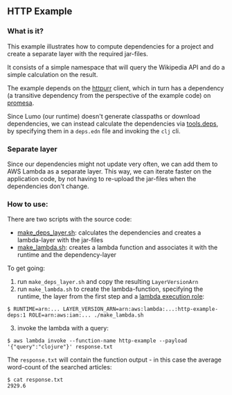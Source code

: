 ## HTTP Example

### What is it?

This example illustrates how to compute dependencies for a project and create a separate layer with the required jar-files.

It consists of a simple namespace that will query the Wikipedia API and do a simple calculation on the result.

The example depends on the [httpurr](https://github.com/funcool/httpurr) client, which in turn has a dependency 
(a transitive dependency from the perspective of the example code) on [promesa](https://docs.aws.amazon.com/lambda/latest/dg/lambda-intro-execution-role.html).

Since Lumo (our runtime) doesn't generate classpaths or download dependencies, 
we can instead calculate the dependencies via [tools.deps](https://clojure.org/guides/deps_and_cli), by specifying them in a 
`deps.edn` file and invoking the `clj` cli.

### Separate layer

Since our dependencies might not update very often, we can add them to AWS Lambda as a separate layer. This way,  we can iterate faster on the application code, by not having to re-upload the jar-files when the dependencies don't change.

### How to use:

There are two scripts with the source code:
- [make_deps_layer.sh](make_deps_layer.sh): calculates the dependencies and creates a lambda-layer with the jar-files
- [make_lambda.sh](make_lambda.sh): creates a lambda function and associates it with the runtime and the dependency-layer

To get going:
1. run `make_deps_layer.sh` and copy the resulting `LayerVersionArn`
2. run `make_lambda.sh` to create the lambda-function, specifying the runtime, the layer from the first step 
and a [lambda execution role](https://docs.aws.amazon.com/lambda/latest/dg/lambda-intro-execution-role.html):

```
$ RUNTIME=arn:... LAYER_VERSION_ARN=arn:aws:lambda:...:http-example-deps:1 ROLE=arn:aws:iam:... ./make_lambda.sh
```

3. invoke the lambda with a query:

```
$ aws lambda invoke --function-name http-example --payload '{"query":"clojure"}' response.txt
```

The `response.txt` will contain the function output - in this case the average word-count of the searched articles:

```
$ cat response.txt
2929.6
```
